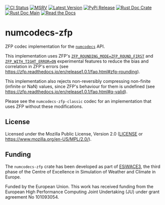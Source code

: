 [![CI Status]][workflow] [![MSRV]][repo] [![Latest Version]][crates.io] [![PyPi Release]][pypi] [![Rust Doc Crate]][docs.rs] [![Rust Doc Main]][docs] [![Read the Docs]][rtdocs]

[CI Status]: https://img.shields.io/github/actions/workflow/status/juntyr/numcodecs-rs/ci.yml?branch=main
[workflow]: https://github.com/juntyr/numcodecs-rs/actions/workflows/ci.yml?query=branch%3Amain

[MSRV]: https://img.shields.io/badge/MSRV-1.85.0-blue
[repo]: https://github.com/juntyr/numcodecs-rs

[Latest Version]: https://img.shields.io/crates/v/numcodecs-zfp
[crates.io]: https://crates.io/crates/numcodecs-zfp

[PyPi Release]: https://img.shields.io/pypi/v/numcodecs-wasm-zfp.svg
[pypi]: https://pypi.python.org/pypi/numcodecs-wasm-zfp

[Rust Doc Crate]: https://img.shields.io/docsrs/numcodecs-zfp
[docs.rs]: https://docs.rs/numcodecs-zfp/

[Rust Doc Main]: https://img.shields.io/badge/docs-main-blue
[docs]: https://juntyr.github.io/numcodecs-rs/numcodecs_zfp

[Read the Docs]: https://img.shields.io/readthedocs/numcodecs-wasm?label=readthedocs
[rtdocs]: https://numcodecs-wasm.readthedocs.io/en/stable/api/numcodecs_wasm_zfp/

# numcodecs-zfp

ZFP codec implementation for the [`numcodecs`] API.

This implementation uses ZFP's [`ZFP_ROUNDING_MODE=ZFP_ROUND_FIRST`](https://zfp.readthedocs.io/en/release1.0.1/installation.html#c.ZFP_ROUNDING_MODE) and [`ZFP_WITH_TIGHT_ERROR=ON`](https://zfp.readthedocs.io/en/release1.0.1/installation.html#c.ZFP_WITH_TIGHT_ERROR) experimental features to reduce the bias and correlation in ZFP's errors (see <https://zfp.readthedocs.io/en/release1.0.1/faq.html#zfp-rounding>).

This implementation also rejects non-reversibly compressing non-finite (infinite or NaN) values, since ZFP's behaviour for them is undefined (see <https://zfp.readthedocs.io/en/release1.0.1/faq.html#q-valid>).

Please see the `numcodecs-zfp-classic` codec for an implementation that uses ZFP without these modifications.

[`numcodecs`]: https://docs.rs/numcodecs/0.2/numcodecs/

## License

Licensed under the Mozilla Public License, Version 2.0 ([LICENSE](LICENSE) or https://www.mozilla.org/en-US/MPL/2.0/).

## Funding

The `numcodecs-zfp` crate has been developed as part of [ESiWACE3](https://www.esiwace.eu), the third phase of the Centre of Excellence in Simulation of Weather and Climate in Europe.

Funded by the European Union. This work has received funding from the European High Performance Computing Joint Undertaking (JU) under grant agreement No 101093054.
